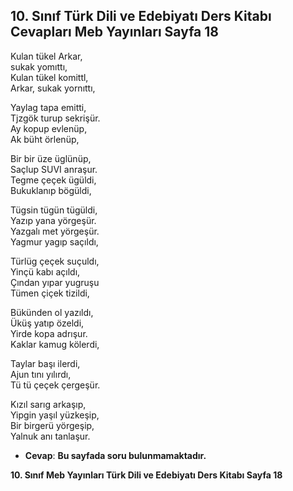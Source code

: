 ## 10. Sınıf Türk Dili ve Edebiyatı Ders Kitabı Cevapları Meb Yayınları Sayfa 18

Kulan tükel Arkar,  
 sukak yomıttı,  
 Kulan tükel komittl,  
 Arkar, sukak yornıttı,

Yaylag tapa emitti,  
 Tjzgök turup sekrişür.  
 Ay kopup evlenüp,  
 Ak büht örlenüp,

Bir bir üze üglünüp,  
 Saçlup SUVI anraşur.  
 Tegme çeçek ügüldi,  
 Bukuklanıp bögüldi,

Tügsin tügün tügüldi,  
 Yazıp yana yörgeşür.  
 Yazgalı met yörgeşür.  
 Yagmur yagıp saçıldı,

Türlüg çeçek suçuldı,  
 Yinçü kabı açıldı,  
 Çından yıpar yugruşu  
 Tümen çiçek tizildi,

Bükünden ol yazıldı,  
 Üküş yatıp özeldi,  
 Yirde kopa adrışur.  
 Kaklar kamug kölerdi,

Taylar başı ilerdi,  
 Ajun tını yılırdı,  
 Tü tü çeçek çergeşür.

Kızıl sarıg arkaşıp,  
 Yipgin yaşıl yüzkeşip,  
 Bir birgerü yörgeşip,  
 Yalnuk anı tanlaşur.

* **Cevap**: **Bu sayfada soru bulunmamaktadır.**

**10. Sınıf Meb Yayınları Türk Dili ve Edebiyatı Ders Kitabı Sayfa 18**